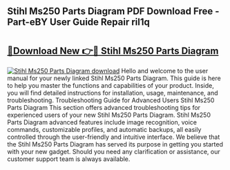 ## Stihl Ms250 Parts Diagram PDF Download Free - Part-eBY User Guide Repair ril1q

# <h2><a href="http://dft1os.blite.top/?on=Stihl+Ms250+Parts+Diagram">🔗Download New 👉🔴 Stihl Ms250 Parts Diagram</a></h2>

[![Stihl Ms250 Parts Diagram download](https://i.imgur.com/lujVjoI.png)](http://dft1os.blite.top/?on=Stihl+Ms250+Parts+Diagram)
Hello and welcome to the user manual for your newly linked Stihl Ms250 Parts Diagram. This guide is here to help you master the functions and capabilities of your product. Inside, you will find detailed instructions for installation, usage, maintenance, and troubleshooting. Troubleshooting Guide for Advanced Users Stihl Ms250 Parts Diagram This section offers advanced troubleshooting tips for experienced users of your new Stihl Ms250 Parts Diagram. Stihl Ms250 Parts Diagram advanced features include image recognition, voice commands, customizable profiles, and automatic backups, all easily controlled through the user-friendly and intuitive interface. We believe that the Stihl Ms250 Parts Diagram has served its purpose in getting you started with your new gadget. Should you need any clarification or assistance, our customer support team is always available.
